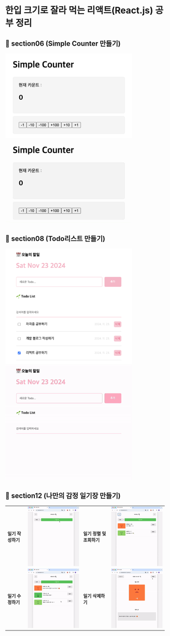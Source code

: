 # 한입 크기로 잘라 먹는 리액트(React.js) 공부 정리

## 🌱 section06 (Simple Counter 만들기)
<div>
  <img src="/images/SimpleCounter.png" width="400" />
  <img src="/images/SimpleCounter.gif" width="400" />
</div>

## 📅 section08 (Todo리스트 만들기)
<div>
  <img src="/images/TodoReact.png" width="400" />
  <img src="/images/TodoReact.gif" width="400" />
</div>

## 🥳 section12 (나만의 감정 일기장 만들기)

<table>
  <tr>
    <td><strong>일기 작성하기</strong></td>
    <td><img src="./images/newDiary.gif" alt="일기 작성" width="300" /></td>
    <td><strong>일기 정렬 및 조회하기</strong></td>
    <td><img src="./images/filterDiary.gif" alt="일기 정렬 및 조회" width="300" /></td>
  </tr>
  <tr>
    <td><strong>일기 수정하기</strong></td>
    <td><img src="./images/updateDiary.gif" alt="일기 수정" width="300" /></td>
    <td><strong>일기 삭제하기</strong></td>
    <td><img src="./images/deleteDiary.gif" alt="일기 삭제" width="300" /></td>
  </tr>
</table>


